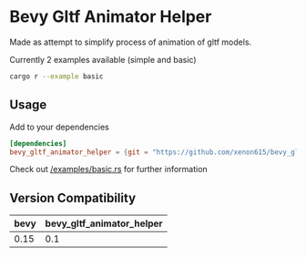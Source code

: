 # Bevy Gltf Animator Helper
Made as attempt to simplify process of animation of gltf models. 

Currently 2 examples available (simple and basic)

```sh
cargo r --example basic
```

## Usage
Add to your dependencies

```toml
[dependencies]
bevy_gltf_animator_helper = {git = "https://github.com/xenon615/bevy_gltf_animator_helper"}
```  
Check out  [/examples/basic.rs](/examples/basic.rs) for further information

## Version Compatibility
| bevy | bevy_gltf_animator_helper |
| ---- | ------------------------- |
| 0.15 | 0.1                       |







